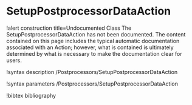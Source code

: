 <!-- MOOSE Documentation Stub: Remove this when content is added. -->

# SetupPostprocessorDataAction

!alert construction title=Undocumented Class
The SetupPostprocessorDataAction has not been documented. The content contained on this page includes the
typical automatic documentation associated with an Action; however, what is contained is ultimately
determined by what is necessary to make the documentation clear for users.

!syntax description /Postprocessors/SetupPostprocessorDataAction

!syntax parameters /Postprocessors/SetupPostprocessorDataAction

!bibtex bibliography
